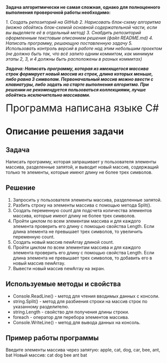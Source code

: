 **Задача алгоритмически не самая сложная, однако для полноценного выполнения проверочной работы необходимо:**

*1. Создать репозиторий на GitHub
2. Нарисовать блок-схему алгоритма (можно обойтись блок-схемой основной содержательной части, если вы выделяете её в отдельный метод)
3. Снабдить репозиторий оформленным текстовым описанием решения (файл README.md)
4. Написать программу, решающую поставленную задачу
5. Использовать контроль версий в работе над этим небольшим проектом (не должно быть так, что всё залито одним коммитом, как минимум этапы 2, 3, и 4 должны быть расположены в разных коммитах)*

***Задача: Написать программу, которая из имеющегося массива строк формирует новый массив из строк, длина которых меньше, либо равна 3 символам. Первоначальный массив можно ввести с клавиатуры, либо задать на старте выполнения алгоритма. При решении не рекомендуется пользоваться коллекциями, лучше обойтись исключительно массивами.***

<font size="6">
Программа написана языке C# </font>

# Описание решения задачи

## Задача

Написать программу, которая запрашивает у пользователя элементы массива, разделенные запятой, и выводит новый массив, содержащий только те элементы, которые имеют длину не более трех символов.

## Решение

1. Запросить у пользователя элементы массива, разделенные запятой.
2. Разбить строку на элементы массива с помощью метода Split().
3. Создать переменную count для подсчета количества элементов массива, которые имеют длину не более трех символов.
4. Пройти циклом по всем элементам массива и для каждого элемента проверить его длину с помощью свойства Length. Если длина элемента не превышает трех символов, то увеличить переменную count.
5. Создать новый массив newArray длиной count.
6. Пройти циклом по всем элементам массива и для каждого элемента проверить его длину с помощью свойства Length. Если длина элемента не превышает трех символов, то добавить его в новый массив newArray.
7. Вывести новый массив newArray на экран.

## Используемые методы и свойства

- Console.ReadLine() - метод для чтения вводимых данных с консоли.
- string.Split() - метод для разбиения строки на массив строк по указанному разделителю.
- string.Length - свойство для получения длины строки.
- foreach - оператор для перебора элементов массива.
- Console.WriteLine() - метод для вывода данных на консоль.

## Пример работы программы


Введите элементы массива через запятую:
apple, cat, dog, car, bee, ant, bat
Новый массив:
cat
dog
bee
ant
bat